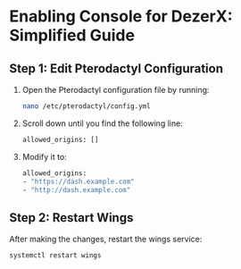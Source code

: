 # Enabling Console for DezerX: Simplified Guide

## Step 1: Edit Pterodactyl Configuration

1. Open the Pterodactyl configuration file by running:

    ```bash
    nano /etc/pterodactyl/config.yml
    ```

2. Scroll down until you find the following line:

    ```bash
    allowed_origins: []
    ```

3. Modify it to:

    ```bash
    allowed_origins:
    - "https://dash.example.com"
    - "http://dash.example.com"
    ```

## Step 2: Restart Wings

After making the changes, restart the wings service:

```bash
systemctl restart wings
